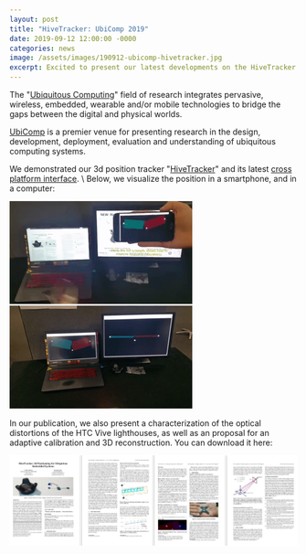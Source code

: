 ```yaml
---
layout: post
title: "HiveTracker: UbiComp 2019"
date: 2019-09-12 12:00:00 -0000
categories: news
image: /assets/images/190912-ubicomp-hivetracker.jpg
excerpt: Excited to present our latest developments on the HiveTracker project at UbiComp 2019!
---
```


The "[Ubiquitous Computing](https://en.wikipedia.org/wiki/Ubiquitous_computing)" field of research integrates pervasive, wireless, embedded, wearable and/or mobile technologies to bridge the gaps between the digital and physical worlds.

[UbiComp](http://ubicomp.org/ubicomp2019) is a premier venue for presenting research in the design, development, deployment, evaluation and understanding of ubiquitous computing systems.

We demonstrated our 3d position tracker "[HiveTracker](https://HiveTracker.github.io)" and its latest [cross platform interface](https://github.com/hivetracker/hivetrackerjs). \\
Below, we visualize the position in a smartphone, and in a computer:

<div class="gallery">
  <div class="popup-gallery">
    <a title="Smartphone demo"
       href="/assets/images/190912-ubicomp-hivetracker-phone.gif">
       <img src="/assets/images/190912-ubicomp-hivetracker-phone.gif">
    </a>
    <a title="Computer demo"
       href="/assets/images/190912-ubicomp-hivetracker-pc.gif">
       <img src="/assets/images/190912-ubicomp-hivetracker-pc.gif">
    </a>
  </div>
</div>

In our publication, we also present a characterization of the optical distortions of the HTC Vive lighthouses, as well as an proposal for an adaptive calibration and 3D reconstruction. You can download it here:

<div class="gallery" align="center">
   <a title="Download the paper"
      href="https://hivetracker.github.io/files/UbiComp19-HiveTracker.pdf">
      <img src="/assets/images/190912-ubicomp-hivetracker-paper.jpg">
   </a>
</div>

